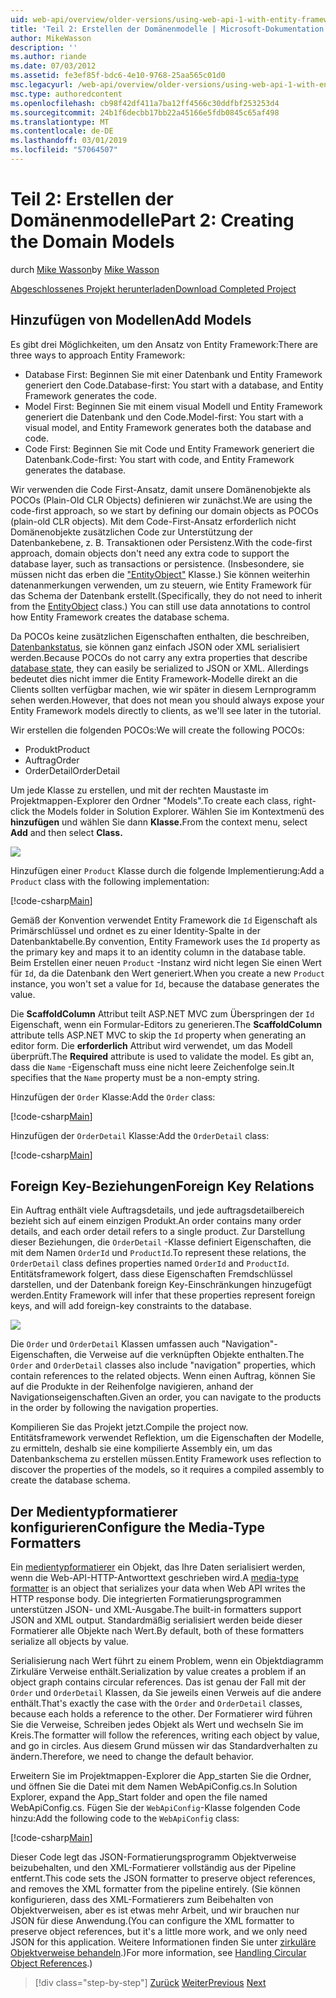 ```yaml
---
uid: web-api/overview/older-versions/using-web-api-1-with-entity-framework-5/using-web-api-with-entity-framework-part-2
title: 'Teil 2: Erstellen der Domänenmodelle | Microsoft-Dokumentation'
author: MikeWasson
description: ''
ms.author: riande
ms.date: 07/03/2012
ms.assetid: fe3ef85f-bdc6-4e10-9768-25aa565c01d0
msc.legacyurl: /web-api/overview/older-versions/using-web-api-1-with-entity-framework-5/using-web-api-with-entity-framework-part-2
msc.type: authoredcontent
ms.openlocfilehash: cb98f42df411a7ba12ff4566c30ddfbf253253d4
ms.sourcegitcommit: 24b1f6decbb17bb22a45166e5fdb0845c65af498
ms.translationtype: MT
ms.contentlocale: de-DE
ms.lasthandoff: 03/01/2019
ms.locfileid: "57064507"
---
```

<a name="part-2-creating-the-domain-models"></a><span data-ttu-id="e44c8-102">Teil 2: Erstellen der Domänenmodelle</span><span class="sxs-lookup"><span data-stu-id="e44c8-102">Part 2: Creating the Domain Models</span></span>
====================
<span data-ttu-id="e44c8-103">durch [Mike Wasson](https://github.com/MikeWasson)</span><span class="sxs-lookup"><span data-stu-id="e44c8-103">by [Mike Wasson](https://github.com/MikeWasson)</span></span>

[<span data-ttu-id="e44c8-104">Abgeschlossenes Projekt herunterladen</span><span class="sxs-lookup"><span data-stu-id="e44c8-104">Download Completed Project</span></span>](http://code.msdn.microsoft.com/ASP-NET-Web-API-with-afa30545)

## <a name="add-models"></a><span data-ttu-id="e44c8-105">Hinzufügen von Modellen</span><span class="sxs-lookup"><span data-stu-id="e44c8-105">Add Models</span></span>

<span data-ttu-id="e44c8-106">Es gibt drei Möglichkeiten, um den Ansatz von Entity Framework:</span><span class="sxs-lookup"><span data-stu-id="e44c8-106">There are three ways to approach Entity Framework:</span></span>

- <span data-ttu-id="e44c8-107">Database First: Beginnen Sie mit einer Datenbank und Entity Framework generiert den Code.</span><span class="sxs-lookup"><span data-stu-id="e44c8-107">Database-first: You start with a database, and Entity Framework generates the code.</span></span>
- <span data-ttu-id="e44c8-108">Model First: Beginnen Sie mit einem visual Modell und Entity Framework generiert die Datenbank und den Code.</span><span class="sxs-lookup"><span data-stu-id="e44c8-108">Model-first: You start with a visual model, and Entity Framework generates both the database and code.</span></span>
- <span data-ttu-id="e44c8-109">Code First: Beginnen Sie mit Code und Entity Framework generiert die Datenbank.</span><span class="sxs-lookup"><span data-stu-id="e44c8-109">Code-first: You start with code, and Entity Framework generates the database.</span></span>

<span data-ttu-id="e44c8-110">Wir verwenden die Code First-Ansatz, damit unsere Domänenobjekte als POCOs (Plain-Old CLR Objects) definieren wir zunächst.</span><span class="sxs-lookup"><span data-stu-id="e44c8-110">We are using the code-first approach, so we start by defining our domain objects as POCOs (plain-old CLR objects).</span></span> <span data-ttu-id="e44c8-111">Mit dem Code-First-Ansatz erforderlich nicht Domänenobjekte zusätzlichen Code zur Unterstützung der Datenbankebene, z. B. Transaktionen oder Persistenz.</span><span class="sxs-lookup"><span data-stu-id="e44c8-111">With the code-first approach, domain objects don't need any extra code to support the database layer, such as transactions or persistence.</span></span> <span data-ttu-id="e44c8-112">(Insbesondere, sie müssen nicht das erben die ["EntityObject"](https://msdn.microsoft.com/library/system.data.objects.dataclasses.entityobject.aspx) Klasse.) Sie können weiterhin datenanmerkungen verwenden, um zu steuern, wie Entity Framework für das Schema der Datenbank erstellt.</span><span class="sxs-lookup"><span data-stu-id="e44c8-112">(Specifically, they do not need to inherit from the [EntityObject](https://msdn.microsoft.com/library/system.data.objects.dataclasses.entityobject.aspx) class.) You can still use data annotations to control how Entity Framework creates the database schema.</span></span>

<span data-ttu-id="e44c8-113">Da POCOs keine zusätzlichen Eigenschaften enthalten, die beschreiben, [Datenbankstatus](https://msdn.microsoft.com/library/system.data.entitystate.aspx), sie können ganz einfach JSON oder XML serialisiert werden.</span><span class="sxs-lookup"><span data-stu-id="e44c8-113">Because POCOs do not carry any extra properties that describe [database state](https://msdn.microsoft.com/library/system.data.entitystate.aspx), they can easily be serialized to JSON or XML.</span></span> <span data-ttu-id="e44c8-114">Allerdings bedeutet dies nicht immer die Entity Framework-Modelle direkt an die Clients sollten verfügbar machen, wie wir später in diesem Lernprogramm sehen werden.</span><span class="sxs-lookup"><span data-stu-id="e44c8-114">However, that does not mean you should always expose your Entity Framework models directly to clients, as we'll see later in the tutorial.</span></span>

<span data-ttu-id="e44c8-115">Wir erstellen die folgenden POCOs:</span><span class="sxs-lookup"><span data-stu-id="e44c8-115">We will create the following POCOs:</span></span>

- <span data-ttu-id="e44c8-116">Produkt</span><span class="sxs-lookup"><span data-stu-id="e44c8-116">Product</span></span>
- <span data-ttu-id="e44c8-117">Auftrag</span><span class="sxs-lookup"><span data-stu-id="e44c8-117">Order</span></span>
- <span data-ttu-id="e44c8-118">OrderDetail</span><span class="sxs-lookup"><span data-stu-id="e44c8-118">OrderDetail</span></span>

<span data-ttu-id="e44c8-119">Um jede Klasse zu erstellen, und mit der rechten Maustaste im Projektmappen-Explorer den Ordner "Models".</span><span class="sxs-lookup"><span data-stu-id="e44c8-119">To create each class, right-click the Models folder in Solution Explorer.</span></span> <span data-ttu-id="e44c8-120">Wählen Sie im Kontextmenü des **hinzufügen** und wählen Sie dann **Klasse.**</span><span class="sxs-lookup"><span data-stu-id="e44c8-120">From the context menu, select **Add** and then select **Class.**</span></span>

![](using-web-api-with-entity-framework-part-2/_static/image1.png)

<span data-ttu-id="e44c8-121">Hinzufügen einer `Product` Klasse durch die folgende Implementierung:</span><span class="sxs-lookup"><span data-stu-id="e44c8-121">Add a `Product` class with the following implementation:</span></span>

[!code-csharp[Main](using-web-api-with-entity-framework-part-2/samples/sample1.cs)]

<span data-ttu-id="e44c8-122">Gemäß der Konvention verwendet Entity Framework die `Id` Eigenschaft als Primärschlüssel und ordnet es zu einer Identity-Spalte in der Datenbanktabelle.</span><span class="sxs-lookup"><span data-stu-id="e44c8-122">By convention, Entity Framework uses the `Id` property as the primary key and maps it to an identity column in the database table.</span></span> <span data-ttu-id="e44c8-123">Beim Erstellen einer neuen `Product` -Instanz wird nicht legen Sie einen Wert für `Id`, da die Datenbank den Wert generiert.</span><span class="sxs-lookup"><span data-stu-id="e44c8-123">When you create a new `Product` instance, you won't set a value for `Id`, because the database generates the value.</span></span>

<span data-ttu-id="e44c8-124">Die **ScaffoldColumn** Attribut teilt ASP.NET MVC zum Überspringen der `Id` Eigenschaft, wenn ein Formular-Editors zu generieren.</span><span class="sxs-lookup"><span data-stu-id="e44c8-124">The **ScaffoldColumn** attribute tells ASP.NET MVC to skip the `Id` property when generating an editor form.</span></span> <span data-ttu-id="e44c8-125">Die **erforderlich** Attribut wird verwendet, um das Modell überprüft.</span><span class="sxs-lookup"><span data-stu-id="e44c8-125">The **Required** attribute is used to validate the model.</span></span> <span data-ttu-id="e44c8-126">Es gibt an, dass die `Name` -Eigenschaft muss eine nicht leere Zeichenfolge sein.</span><span class="sxs-lookup"><span data-stu-id="e44c8-126">It specifies that the `Name` property must be a non-empty string.</span></span>

<span data-ttu-id="e44c8-127">Hinzufügen der `Order` Klasse:</span><span class="sxs-lookup"><span data-stu-id="e44c8-127">Add the `Order` class:</span></span>

[!code-csharp[Main](using-web-api-with-entity-framework-part-2/samples/sample2.cs)]

<span data-ttu-id="e44c8-128">Hinzufügen der `OrderDetail` Klasse:</span><span class="sxs-lookup"><span data-stu-id="e44c8-128">Add the `OrderDetail` class:</span></span>

[!code-csharp[Main](using-web-api-with-entity-framework-part-2/samples/sample3.cs)]

## <a name="foreign-key-relations"></a><span data-ttu-id="e44c8-129">Foreign Key-Beziehungen</span><span class="sxs-lookup"><span data-stu-id="e44c8-129">Foreign Key Relations</span></span>

<span data-ttu-id="e44c8-130">Ein Auftrag enthält viele Auftragsdetails, und jede auftragsdetailbereich bezieht sich auf einem einzigen Produkt.</span><span class="sxs-lookup"><span data-stu-id="e44c8-130">An order contains many order details, and each order detail refers to a single product.</span></span> <span data-ttu-id="e44c8-131">Zur Darstellung dieser Beziehungen, die `OrderDetail` -Klasse definiert Eigenschaften, die mit dem Namen `OrderId` und `ProductId`.</span><span class="sxs-lookup"><span data-stu-id="e44c8-131">To represent these relations, the `OrderDetail` class defines properties named `OrderId` and `ProductId`.</span></span> <span data-ttu-id="e44c8-132">Entitätsframework folgert, dass diese Eigenschaften Fremdschlüssel darstellen, und der Datenbank foreign Key-Einschränkungen hinzugefügt werden.</span><span class="sxs-lookup"><span data-stu-id="e44c8-132">Entity Framework will infer that these properties represent foreign keys, and will add foreign-key constraints to the database.</span></span>

![](using-web-api-with-entity-framework-part-2/_static/image2.png)

<span data-ttu-id="e44c8-133">Die `Order` und `OrderDetail` Klassen umfassen auch "Navigation"-Eigenschaften, die Verweise auf die verknüpften Objekte enthalten.</span><span class="sxs-lookup"><span data-stu-id="e44c8-133">The `Order` and `OrderDetail` classes also include "navigation" properties, which contain references to the related objects.</span></span> <span data-ttu-id="e44c8-134">Wenn einen Auftrag, können Sie auf die Produkte in der Reihenfolge navigieren, anhand der Navigationseigenschaften.</span><span class="sxs-lookup"><span data-stu-id="e44c8-134">Given an order, you can navigate to the products in the order by following the navigation properties.</span></span>

<span data-ttu-id="e44c8-135">Kompilieren Sie das Projekt jetzt.</span><span class="sxs-lookup"><span data-stu-id="e44c8-135">Compile the project now.</span></span> <span data-ttu-id="e44c8-136">Entitätsframework verwendet Reflektion, um die Eigenschaften der Modelle, zu ermitteln, deshalb sie eine kompilierte Assembly ein, um das Datenbankschema zu erstellen müssen.</span><span class="sxs-lookup"><span data-stu-id="e44c8-136">Entity Framework uses reflection to discover the properties of the models, so it requires a compiled assembly to create the database schema.</span></span>

## <a name="configure-the-media-type-formatters"></a><span data-ttu-id="e44c8-137">Der Medientypformatierer konfigurieren</span><span class="sxs-lookup"><span data-stu-id="e44c8-137">Configure the Media-Type Formatters</span></span>

<span data-ttu-id="e44c8-138">Ein [medientypformatierer](../../formats-and-model-binding/media-formatters.md) ein Objekt, das Ihre Daten serialisiert werden, wenn die Web-API-HTTP-Antworttext geschrieben wird.</span><span class="sxs-lookup"><span data-stu-id="e44c8-138">A [media-type formatter](../../formats-and-model-binding/media-formatters.md) is an object that serializes your data when Web API writes the HTTP response body.</span></span> <span data-ttu-id="e44c8-139">Die integrierten Formatierungsprogrammen unterstützen JSON- und XML-Ausgabe.</span><span class="sxs-lookup"><span data-stu-id="e44c8-139">The built-in formatters support JSON and XML output.</span></span> <span data-ttu-id="e44c8-140">Standardmäßig serialisiert werden beide dieser Formatierer alle Objekte nach Wert.</span><span class="sxs-lookup"><span data-stu-id="e44c8-140">By default, both of these formatters serialize all objects by value.</span></span>

<span data-ttu-id="e44c8-141">Serialisierung nach Wert führt zu einem Problem, wenn ein Objektdiagramm Zirkuläre Verweise enthält.</span><span class="sxs-lookup"><span data-stu-id="e44c8-141">Serialization by value creates a problem if an object graph contains circular references.</span></span> <span data-ttu-id="e44c8-142">Das ist genau der Fall mit der `Order` und `OrderDetail` Klassen, da Sie jeweils einen Verweis auf die andere enthält.</span><span class="sxs-lookup"><span data-stu-id="e44c8-142">That's exactly the case with the `Order` and `OrderDetail` classes, because each holds a reference to the other.</span></span> <span data-ttu-id="e44c8-143">Der Formatierer wird führen Sie die Verweise, Schreiben jedes Objekt als Wert und wechseln Sie im Kreis.</span><span class="sxs-lookup"><span data-stu-id="e44c8-143">The formatter will follow the references, writing each object by value, and go in circles.</span></span> <span data-ttu-id="e44c8-144">Aus diesem Grund müssen wir das Standardverhalten zu ändern.</span><span class="sxs-lookup"><span data-stu-id="e44c8-144">Therefore, we need to change the default behavior.</span></span>

<span data-ttu-id="e44c8-145">Erweitern Sie im Projektmappen-Explorer die App\_starten Sie die Ordner, und öffnen Sie die Datei mit dem Namen WebApiConfig.cs.</span><span class="sxs-lookup"><span data-stu-id="e44c8-145">In Solution Explorer, expand the App\_Start folder and open the file named WebApiConfig.cs.</span></span> <span data-ttu-id="e44c8-146">Fügen Sie der `WebApiConfig`-Klasse folgenden Code hinzu:</span><span class="sxs-lookup"><span data-stu-id="e44c8-146">Add the following code to the `WebApiConfig` class:</span></span>

[!code-csharp[Main](using-web-api-with-entity-framework-part-2/samples/sample4.cs?highlight=11)]

<span data-ttu-id="e44c8-147">Dieser Code legt das JSON-Formatierungsprogramm Objektverweise beizubehalten, und den XML-Formatierer vollständig aus der Pipeline entfernt.</span><span class="sxs-lookup"><span data-stu-id="e44c8-147">This code sets the JSON formatter to preserve object references, and removes the XML formatter from the pipeline entirely.</span></span> <span data-ttu-id="e44c8-148">(Sie können konfigurieren, dass des XML-Formatierers zum Beibehalten von Objektverweisen, aber es ist etwas mehr Arbeit, und wir brauchen nur JSON für diese Anwendung.</span><span class="sxs-lookup"><span data-stu-id="e44c8-148">(You can configure the XML formatter to preserve object references, but it's a little more work, and we only need JSON for this application.</span></span> <span data-ttu-id="e44c8-149">Weitere Informationen finden Sie unter [zirkuläre Objektverweise behandeln](../../formats-and-model-binding/json-and-xml-serialization.md#handling_circular_object_references).)</span><span class="sxs-lookup"><span data-stu-id="e44c8-149">For more information, see [Handling Circular Object References](../../formats-and-model-binding/json-and-xml-serialization.md#handling_circular_object_references).)</span></span>

> [!div class="step-by-step"]
> <span data-ttu-id="e44c8-150">[Zurück](using-web-api-with-entity-framework-part-1.md)
> [Weiter](using-web-api-with-entity-framework-part-3.md)</span><span class="sxs-lookup"><span data-stu-id="e44c8-150">[Previous](using-web-api-with-entity-framework-part-1.md)
[Next](using-web-api-with-entity-framework-part-3.md)</span></span>
